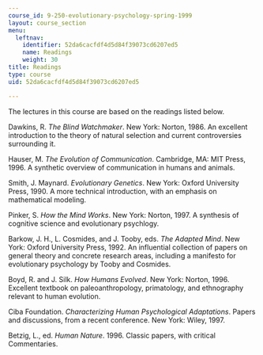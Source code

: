 ```yaml
---
course_id: 9-250-evolutionary-psychology-spring-1999
layout: course_section
menu:
  leftnav:
    identifier: 52da6cacfdf4d5d84f39073cd6207ed5
    name: Readings
    weight: 30
title: Readings
type: course
uid: 52da6cacfdf4d5d84f39073cd6207ed5

---
```


The lectures in this course are based on the readings listed below.

Dawkins, R. _The Blind Watchmaker_. New York: Norton, 1986. An excellent introduction to the theory of natural selection and current controversies surrounding it.

Hauser, M. _The Evolution of Communication_. Cambridge, MA: MIT Press, 1996. A synthetic overview of communication in humans and animals.

Smith, J. Maynard. _Evolutionary Genetics_. New York: Oxford University Press, 1990. A more technical introduction, with an emphasis on mathematical modeling.

Pinker, S. _How the Mind Works_. New York: Norton, 1997. A synthesis of cognitive science and evolutionary psychlogy.

Barkow, J. H., L. Cosmides, and J. Tooby, eds. _The Adapted Mind_. New York: Oxford University Press, 1992. An influential collection of papers on general theory and concrete research areas, including a manifesto for evolutionary psychology by Tooby and Cosmides.

Boyd, R. and J. Silk. _How Humans Evolved_. New York: Norton, 1996. Excellent textbook on paleoanthropology, primatology, and ethnography relevant to human evolution.

Ciba Foundation. _Characterizing Human Psychological Adaptations_. Papers and discussions, from a recent conference. New York: Wiley, 1997.

Betzig, L., ed. _Human Nature_. 1996. Classic papers, with critical Commentaries.